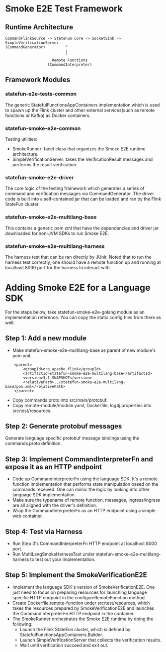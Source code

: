 # Smoke E2E Test Framework

## Runtime Architecture

```
CommandFlinkSource -> StateFun Core -> SocketSink -> SimpleVerificationServer
(CommandGenerator)         ^
                           |
                           ˇ
                     Remote Functions
                   (CommandInterpreter)
```

## Framework Modules
### statefun-e2e-tests-common
The generic StatefulFunctionsAppContainers implementation which is used to spawn up the Flink cluster and other external services(such as remote functions or Kafka) as Docker containers.

### statefun-smoke-e2e-common
Testing utilities:
* SmokeRunner: facet class that organizes the Smoke E2E runtime architecture.
* SimpleVerificationServer: takes the VerificationResult messages and performs the result verification.

### statefun-smoke-e2e-driver
The core logic of the testing framework which generates a series of command and verification messages via CommandGenerator.
The driver code is built into a self-contained jar that can be loaded and ran by the Flink StateFun cluster. 

### statefun-smoke-e2e-multilang-base
This contains a generic pom.xml that have the dependencies and driver jar downloaded for non-JVM SDKs to run Smoke E2E.

### statefun-smoke-e2e-multilang-harness
The harness test that can be ran directly by JUnit. Noted that to run the harness test correctly, one should have a remote function up and running at localhost 8000 port for the harness to interact with.

# Adding Smoke E2E for a Language SDK
For the steps below, take statefun-smoke-e2e-golang module as an implementation reference. You can copy the static config files from there as well.

## Step 1: Add a new module
* Make statefun-smoke-e2e-multilang-base as parent of new module's pom.xml.
```
    <parent>
        <groupId>org.apache.flink</groupId>
        <artifactId>statefun-smoke-e2e-multilang-base</artifactId>
        <version>3.1-SNAPSHOT</version>
        <relativePath>../statefun-smoke-e2e-multilang-base/pom.xml</relativePath>
    </parent>
```
* Copy commands.proto into src/main/protobuf.
* Copy remote-module/module.yaml, Dockerfile, log4j.properties into src/test/resources.

## Step 2: Generate protobuf messages
Generate language specific protobuf message bindings using the commands.proto definition.

## Step 3: Implement CommandInterpreterFn and expose it as an HTTP endpoint
* Code up CommandInterpreterFn using the language SDK. It's a remote function implementation that performs state manipulation based on the commands received. One can mimic the logic by looking into other language SDK implementation.
* Make sure the typename of remote function, messages, ingress/ingress are all aligned with the driver's definition.
* Wrap the CommandInterpreterFn as an HTTP endpoint using a simple web container.

## Step 4: Test via Harness
* Run Step 3's CommandInterpreterFn HTTP endpoint at localhost 8000 port.
* Run MultiLangSmokeHarnessTest under statefun-smoke-e2e-multilang-harness to test out your implementation.

## Step 5: Implement the SmokeVerificationE2E
* Implement the language SDK's version of SmokeVerificationE2E. One just need to focus on preparing resources for launching language specific HTTP endpoint in the configureRemoteFunction method.
* Create Dockerfile.remote-function under src/test/resources, which takes the resources prepared by SmokeVerificationE2E and launches the CommandInterpreterFn HTTP endpoint in the container.
* The SmokeRunner orchestrates the Smoke E2E runtime by doing the following:
  * Launch the Flink StateFun cluster, which is defined by StatefulFunctionsAppContainers.Builder.
  * Launch SimpleVerificationServer that collects the verification results.
  * Wait until verification succeed and exit out.